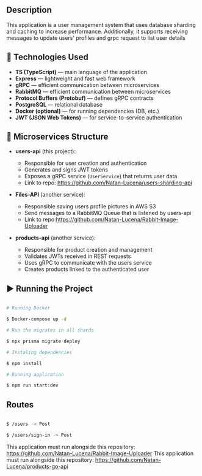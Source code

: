 ## Description

This application is a user management system that uses database sharding and caching to increase performance.
Additionally, it supports receiving messages to update users' profiles and grpc request to list user details

## 🚀 Technologies Used

- **TS (TypeScript)** — main language of the application
- **Express** — lightweight and fast web framework
- **gRPC** — efficient communication between microservices
- **RabbitMQ** — efficient communication between microservices
- **Protocol Buffers (Protobuf)** — defines gRPC contracts
- **PostgreSQL** — relational database
- **Docker (optional)** — for running dependencies (DB, etc.)
- **JWT (JSON Web Tokens)** — for service-to-service authentication

## 🧩 Microservices Structure

- **users-api** (this project):

  - Responsible for user creation and authentication
  - Generates and signs JWT tokens
  - Exposes a gRPC service (`UserService`) that returns user data
  - Link to repo: https://github.com/Natan-Lucena/users-sharding-api

- **Files-API** (another service):

  - Responsible saving users profile pictures in AWS S3
  - Send messages to a RabbitMQ Queue that is listened by users-api
  - Link to repo:https://github.com/Natan-Lucena/Rabbit-Image-Uploader

- **products-api** (another service):

  - Responsible for product creation and management
  - Validates JWTs received in REST requests
  - Uses gRPC to communicate with the users service
  - Creates products linked to the authenticated user

## ▶️ Running the Project

```bash

# Running Docker

$ Docker-compose up -d

# Run the migrates in all shards

$ npx prisma migrate deploy

# Instaling dependencies

$ npm install

# Running application

$ npm run start:dev

```

## Routes

```bash

$ /users -> Post

$ /users/sign-in -> Post

```

This application must run alongside this repository: https://github.com/Natan-Lucena/Rabbit-Image-Uploader
This application must run alongside this repository: https://github.com/Natan-Lucena/products-go-api
